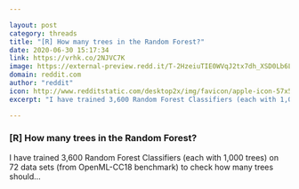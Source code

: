 ```yaml
---

layout: post
category: threads
title: "[R] How many trees in the Random Forest?"
date: 2020-06-30 15:17:34
link: https://vrhk.co/2NJVC7K
image: https://external-preview.redd.it/T-2HzeiuTIE0WVqJ2tx7dh_XSD0Lb6LRK_Vg0BvMOJI.jpg?width=740&height=387.434554974&auto=webp&crop=740:387.434554974,smart&s=05335635b38b0fe976c5d9606f9d1d1edb02961d
domain: reddit.com
author: "reddit"
icon: http://www.redditstatic.com/desktop2x/img/favicon/apple-icon-57x57.png
excerpt: "I have trained 3,600 Random Forest Classifiers (each with 1,000 trees) on 72 data sets (from OpenML-CC18 benchmark) to check how many trees should..."

---
```


### [R] How many trees in the Random Forest?

I have trained 3,600 Random Forest Classifiers (each with 1,000 trees) on 72 data sets (from OpenML-CC18 benchmark) to check how many trees should...